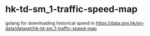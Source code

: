 # hk-td-sm_1-traffic-speed-map
golang for downloading historical speed in https://data.gov.hk/en-data/dataset/hk-td-sm_1-traffic-speed-map
